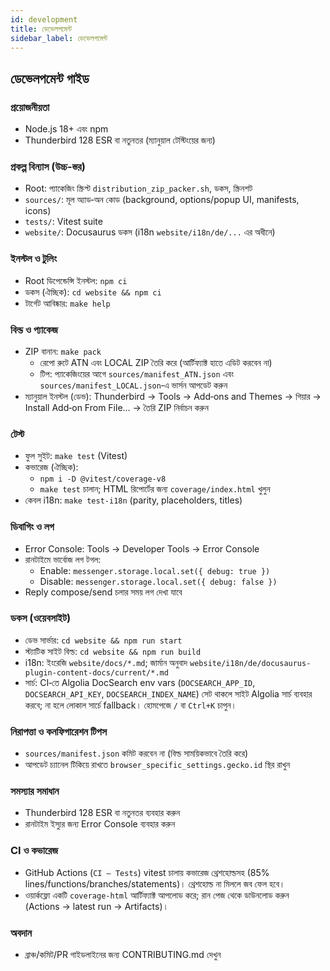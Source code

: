 ```yaml
---
id: development
title: ডেভেলপমেন্ট
sidebar_label: ডেভেলপমেন্ট
---
```


## ডেভেলপমেন্ট গাইড

### প্রয়োজনীয়তা

- Node.js 18+ এবং npm
- Thunderbird 128 ESR বা নতুনতর (ম্যানুয়াল টেস্টিংয়ের জন্য)

### প্রকল্প বিন্যাস (উচ্চ‑স্তর)

- Root: প্যাকেজিং স্ক্রিপ্ট `distribution_zip_packer.sh`, ডকস, স্ক্রিনশট
- `sources/`: মূল অ্যাড‑অন কোড (background, options/popup UI, manifests, icons)
- `tests/`: Vitest suite
- `website/`: Docusaurus ডকস (i18n `website/i18n/de/...` এর অধীনে)

### ইনস্টল ও টুলিং

- Root ডিপেন্ডেন্সি ইনস্টল: `npm ci`
- ডকস (ঐচ্ছিক): `cd website && npm ci`
- টার্গেট আবিষ্কার: `make help`

### বিল্ড ও প্যাকেজ

- ZIP বানান: `make pack`
  - রেপো রুটে ATN এবং LOCAL ZIP তৈরি করে (আর্টিফ্যাক্ট হাতে এডিট করবেন না)
  - টিপ: প্যাকেজিংয়ের আগে `sources/manifest_ATN.json` এবং `sources/manifest_LOCAL.json`‑এ ভার্সন আপডেট করুন
- ম্যানুয়াল ইনস্টল (ডেভ): Thunderbird → Tools → Add‑ons and Themes → গিয়ার → Install Add‑on From File… → তৈরি ZIP নির্বাচন করুন

### টেস্ট

- ফুল সুইট: `make test` (Vitest)
- কভারেজ (ঐচ্ছিক):
  - `npm i -D @vitest/coverage-v8`
  - `make test` চালান; HTML রিপোর্টের জন্য `coverage/index.html` খুলুন
- কেবল i18n: `make test-i18n` (parity, placeholders, titles)

### ডিবাগিং ও লগ

- Error Console: Tools → Developer Tools → Error Console
- রানটাইমে ভার্বোজ লগ টগল:
  - Enable: `messenger.storage.local.set({ debug: true })`
  - Disable: `messenger.storage.local.set({ debug: false })`
- Reply compose/send চলার সময় লগ দেখা যাবে

### ডকস (ওয়েবসাইট)

- ডেভ সার্ভার: `cd website && npm run start`
- স্ট্যাটিক সাইট বিল্ড: `cd website && npm run build`
- i18n: ইংরেজি `website/docs/*.md`; জার্মান অনুবাদ `website/i18n/de/docusaurus-plugin-content-docs/current/*.md`
- সার্চ: CI‑তে Algolia DocSearch env vars (`DOCSEARCH_APP_ID`, `DOCSEARCH_API_KEY`, `DOCSEARCH_INDEX_NAME`) সেট থাকলে সাইট Algolia সার্চ ব্যবহার করবে; না হলে লোকাল সার্চে fallback। হোমপেজে `/` বা `Ctrl+K` চাপুন।

### নিরাপত্তা ও কনফিগারেশন টিপস

- `sources/manifest.json` কমিট করবেন না (বিল্ড সাময়িকভাবে তৈরি করে)
- আপডেট চ্যানেল টিকিয়ে রাখতে `browser_specific_settings.gecko.id` স্থির রাখুন

### সমস্যার সমাধান

- Thunderbird 128 ESR বা নতুনতর ব্যবহার করুন
- রানটাইম ইস্যুর জন্য Error Console ব্যবহার করুন

### CI ও কভারেজ

- GitHub Actions (`CI — Tests`) vitest চালায় কভারেজ থ্রেশহোল্ডসহ (85% lines/functions/branches/statements)। থ্রেশহোল্ড না মিললে জব ফেল হবে।
- ওয়ার্কফ্লো একটি `coverage-html` আর্টিফ্যাক্ট আপলোড করে; রান পেজ থেকে ডাউনলোড করুন (Actions → latest run → Artifacts)।

### অবদান

- ব্রাঞ্চ/কমিট/PR গাইডলাইনের জন্য CONTRIBUTING.md দেখুন
